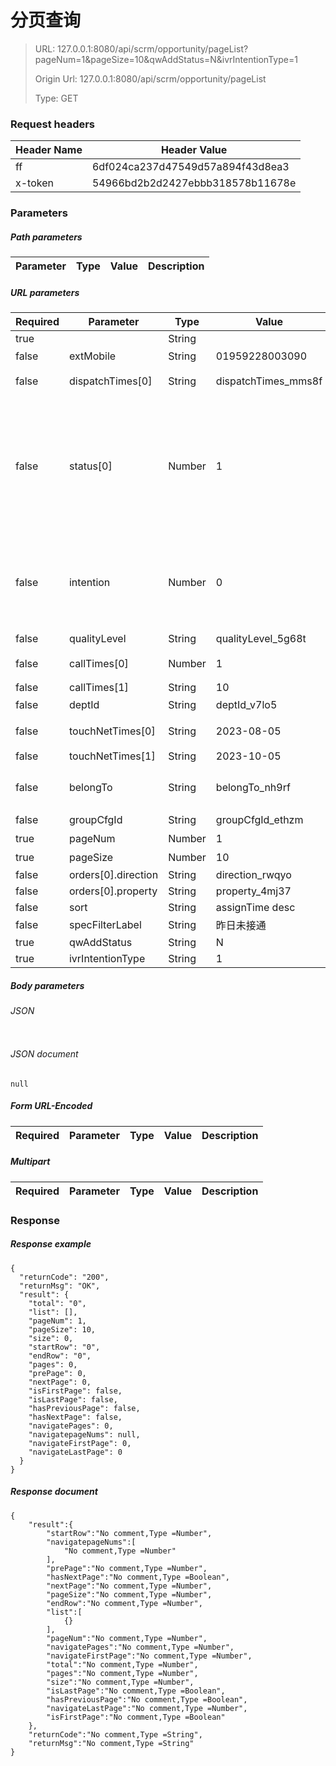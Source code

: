 # 分页查询

> URL: 127.0.0.1:8080/api/scrm/opportunity/pageList?pageNum=1&pageSize=10&qwAddStatus=N&ivrIntentionType=1
>
> Origin Url: 127.0.0.1:8080/api/scrm/opportunity/pageList
>
> Type: GET


### Request headers

|Header Name| Header Value|
|---------|------|
|ff|6df024ca237d47549d57a894f43d8ea3|
|x-token|54966bd2b2d2427ebbb318578b11678e|

### Parameters

##### Path parameters

| Parameter | Type | Value | Description |
|---------|------|------|------------|


##### URL parameters

|Required| Parameter | Type | Value | Description |
|---------|---------|------|------|------------|
|true||String|||
|false|extMobile|String|01959228003090|三方小号|
|false|dispatchTimes[0]|String|dispatchTimes_mms8f|下发时间(start)|
|false|status[0]|Number|1|跟进状态 1:待首播，2:首播超时，3：未接通，4：跟进中，5：跟进超时，6：不再跟进，7：预回收|
|false|intention|Number|0|客户意向（0一般客户1意向客户2意向不明客户3客户无意向4其他）|
|false|qualityLevel|String|qualityLevel_5g68t|名单质量|
|false|callTimes[0]|Number|1|拨打次数(start)|
|false|callTimes[1]|String|10||
|false|deptId|String|deptId_v7lo5|部门|
|false|touchNetTimes[0]|String|2023-08-05|预约联系时间(new)|
|false|touchNetTimes[1]|String|2023-10-05||
|false|belongTo|String|belongTo_nh9rf|(名单归属人)归属座席ID|
|false|groupCfgId|String|groupCfgId_ethzm|名单分组|
|true|pageNum|Number|1|页数|
|true|pageSize|Number|10|分页条数|
|false|orders[0].direction|String|direction_rwqyo||
|false|orders[0].property|String|property_4mj37||
|false|sort|String|assignTime desc||
|false|specFilterLabel|String|昨日未接通||
|true|qwAddStatus|String|N||
|true|ivrIntentionType|String|1||


##### Body parameters

###### JSON

```

```

###### JSON document

```
null
```


##### Form URL-Encoded
|Required| Parameter | Type | Value | Description |
|---------|---------|------|------|------------|


##### Multipart
|Required | Parameter | Type | Value | Description |
|---------|---------|------|------|------------|


### Response

##### Response example

```
{
  "returnCode": "200",
  "returnMsg": "OK",
  "result": {
    "total": "0",
    "list": [],
    "pageNum": 1,
    "pageSize": 10,
    "size": 0,
    "startRow": "0",
    "endRow": "0",
    "pages": 0,
    "prePage": 0,
    "nextPage": 0,
    "isFirstPage": false,
    "isLastPage": false,
    "hasPreviousPage": false,
    "hasNextPage": false,
    "navigatePages": 0,
    "navigatepageNums": null,
    "navigateFirstPage": 0,
    "navigateLastPage": 0
  }
}
```

##### Response document
```
{
	"result":{
		"startRow":"No comment,Type =Number",
		"navigatepageNums":[
			"No comment,Type =Number"
		],
		"prePage":"No comment,Type =Number",
		"hasNextPage":"No comment,Type =Boolean",
		"nextPage":"No comment,Type =Number",
		"pageSize":"No comment,Type =Number",
		"endRow":"No comment,Type =Number",
		"list":[
			{}
		],
		"pageNum":"No comment,Type =Number",
		"navigatePages":"No comment,Type =Number",
		"navigateFirstPage":"No comment,Type =Number",
		"total":"No comment,Type =Number",
		"pages":"No comment,Type =Number",
		"size":"No comment,Type =Number",
		"isLastPage":"No comment,Type =Boolean",
		"hasPreviousPage":"No comment,Type =Boolean",
		"navigateLastPage":"No comment,Type =Number",
		"isFirstPage":"No comment,Type =Boolean"
	},
	"returnCode":"No comment,Type =String",
	"returnMsg":"No comment,Type =String"
}
```


